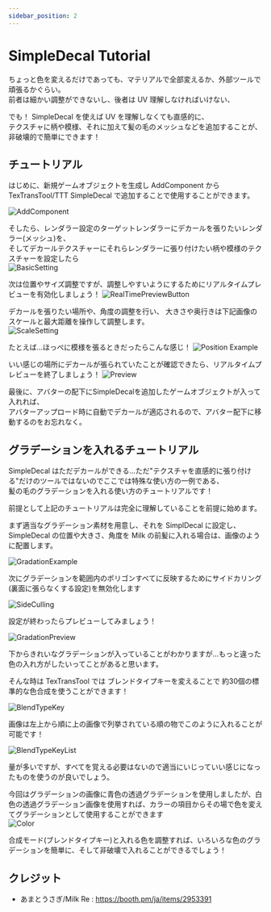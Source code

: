 ```yaml
---
sidebar_position: 2
---
```


# SimpleDecal Tutorial

ちょっと色を変えるだけであっても、マテリアルで全部変えるか、外部ツールで頑張るかぐらい。  
前者は細かい調整ができないし、後者は UV 理解しなければいけない、

でも！ SimpleDecal を使えば UV を理解しなくても直感的に、  
テクスチャに柄や模様、それに加えて髪の毛のメッシュなどを追加することが、非破壊的で簡単にできます！

## チュートリアル

はじめに、新規ゲームオブジェクトを生成し AddComponent から TexTransTool/TTT SimpleDecal で追加することで使用することができます。

![AddComponent](img/sd-AddComponent.png)

そしたら、レンダラー設定のターゲットレンダラーにデカールを張りたいレンダラー(メッシュ)を、  
そしてデカールテクスチャーにそれらレンダラーに張り付けたい柄や模様のテクスチャーを設定したら  
![BasicSetting](img/sd-BasicSetting.png)

次は位置やサイズ調整ですが、調整しやすいようにするためにリアルタイムプレビューを有効化しましょう！
![RealTimePreviewButton](img/sd-RealTimePreviewButton.png)

デカールを張りたい場所や、角度の調整を行い、 大きさや奥行きは下記画像のスケールと最大距離を操作して調整します。  
![ScaleSetting](img/sd-ScaleSetting.png)

たとえば...ほっぺに模様を張るときだったらこんな感じ！
![Position Example](img/sd-PotitionExample.png)

いい感じの場所にデカールが張られていたことが確認できたら、リアルタイムプレビューを終了しましょう！
![Preview](img/sd-Preview.png)

最後に、アバターの配下にSimpleDecalを追加したゲームオブジェクトが入って入れれば、  
アバターアップロード時に自動でデカールが適応されるので、アバター配下に移動するのをお忘れなく。

## グラデーションを入れるチュートリアル

SimpleDecal はただデカールができる...ただ"テクスチャを直感的に張り付ける"だけのツールではないのでここでは特殊な使い方の一例である、  
髪の毛のグラデーションを入れる使い方のチュートリアルです！

前提として上記のチュートリアルは完全に理解していることを前提に始めます。

まず適当なグラデーション素材を用意し、それを SimplDecal に設定し、SimpleDecal の位置や大きさ、角度を Milk の前髪に入れる場合は、画像のように配置します。

![GradationExample](img/sd-GradationExample.png)

次にグラデーションを範囲内のポリゴンすべてに反映するためにサイドカリング(裏面に張らなくする設定)を無効化します

![SideCulling](img/sd-SideCulling.png)

設定が終わったらプレビューしてみましょう！

![GradationPreview](img/ad-GradationPreview.png)

下からきれいなグラデーションが入っていることがわかりますが...もっと違った色の入れ方がしたいってことがあると思います。

そんな時は TexTransTool では ブレンドタイプキーを変えることで 約30個の標準的な色合成を使うことができます！

![BlendTypeKey](img/sd-BlendTypeKey.png)

画像は左上から順に上の画像で列挙されている順の物でこのように入れることが可能です！

![BlendTypeKeyList](img/sd-BlendTypeKeyList.png)

量が多いですが、すべてを覚える必要はないので適当にいじっていい感じになったものを使うのが良いでしょう。

今回はグラデーションの画像に青色の透過グラデーションを使用しましたが、白色の透過グラデーション画像を使用すれば、カラーの項目からその場で色を変えてグラデーションとして使用することができます  
![Color](img/sd-Color.png)

合成モード(ブレンドタイプキー)と入れる色を調整すれば、いろいろな色のグラデーションを簡単に、そして非破壊で入れることができるでしょう！

## クレジット

- あまとうさぎ/Milk Re : https://booth.pm/ja/items/2953391
